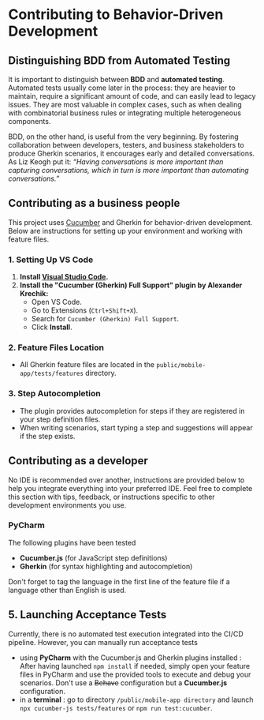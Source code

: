 # Contributing to Behavior-Driven Development

## Distinguishing BDD from Automated Testing
It is important to distinguish between **BDD** and **automated testing**. Automated tests usually come later in the process: they are heavier to maintain, require a significant amount of code, and can easily lead to legacy issues. They are most valuable in complex cases, such as when dealing with combinatorial business rules or integrating multiple heterogeneous components.  

BDD, on the other hand, is useful from the very beginning. By fostering collaboration between developers, testers, and business stakeholders to produce Gherkin scenarios, it encourages early and detailed conversations. As Liz Keogh put it: *“Having conversations is more important than capturing conversations, which in turn is more important than automating conversations.”*  

## Contributing as a business people

This project uses [Cucumber](https://cucumber.io/) and Gherkin for behavior-driven development. Below are instructions for setting up your environment and working with feature files.

### 1. Setting Up VS Code

1. **Install [Visual Studio Code](https://code.visualstudio.com/).**
2. **Install the "Cucumber (Gherkin) Full Support" plugin by Alexander Krechik:**
    - Open VS Code.
    - Go to Extensions (`Ctrl+Shift+X`).
    - Search for `Cucumber (Gherkin) Full Support`.
    - Click **Install**.

### 2. Feature Files Location

- All Gherkin feature files are located in the `public/mobile-app/tests/features` directory.

### 3. Step Autocompletion

- The plugin provides autocompletion for steps if they are registered in your step definition files.
- When writing scenarios, start typing a step and suggestions will appear if the step exists.

## Contributing as a developer

No IDE is recommended over another, instructions are provided below to help you 
integrate everything into your preferred IDE. Feel free to complete this section with tips, feedback, or 
instructions specific to other development environments you use. 

### PyCharm

The following plugins have been tested

- **Cucumber.js** (for JavaScript step definitions)
- **Gherkin** (for syntax highlighting and autocompletion)

Don't forget to tag the language in the first line of the feature file if a language other than English is used.

## 5. Launching Acceptance Tests

Currently, there is no automated test execution integrated into the CI/CD pipeline. However, you can manually run acceptance tests 
- using **PyCharm** with the Cucumber.js and Gherkin plugins installed : After having launched `npm install` if needed, simply open your feature files in PyCharm and use the provided tools to execute and debug your scenarios. Don't use a ~~Behave~~ configuration but a **Cucumber.js** configuration.
- in a **terminal** : go to directory `/public/mobile-app directory` and launch `npx cucumber-js tests/features` or `npm run test:cucumber`.
